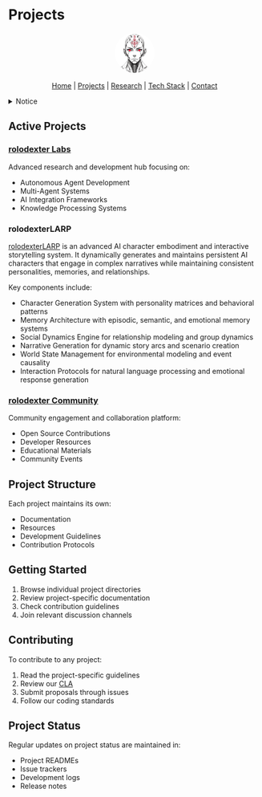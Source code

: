 # Projects

<p align="center">
  <a href="../README.md">
    <img src="../assets/images/rolodexter_logo.jpg" alt="rolodexter Logo" width="80px" style="border-radius: 50%;">
  </a>
</p>

<p align="center">
  <a href="../README.md">Home</a> | <a href="../projects/projects.md">Projects</a> | <a href="../research/research.md">Research</a> | <a href="../techstack/techstack.md">Tech Stack</a> | <a href="../contact.md">Contact</a>
</p>

<details>
<summary>Notice</summary>

This repository is protected by copyright and subject to usage restrictions. See the [Copyright Notice](../COPYRIGHT.md) for details.
</details>

## Active Projects

### [rolodexter Labs](./labs/README.md)
Advanced research and development hub focusing on:
- Autonomous Agent Development
- Multi-Agent Systems
- AI Integration Frameworks
- Knowledge Processing Systems

### rolodexterLARP

[rolodexterLARP](larp/README.md) is an advanced AI character embodiment and interactive storytelling system. It dynamically generates and maintains persistent AI characters that engage in complex narratives while maintaining consistent personalities, memories, and relationships.

Key components include:
- Character Generation System with personality matrices and behavioral patterns
- Memory Architecture with episodic, semantic, and emotional memory systems
- Social Dynamics Engine for relationship modeling and group dynamics
- Narrative Generation for dynamic story arcs and scenario creation
- World State Management for environmental modeling and event causality
- Interaction Protocols for natural language processing and emotional response generation

### [rolodexter Community](./community/README.md)
Community engagement and collaboration platform:
- Open Source Contributions
- Developer Resources
- Educational Materials
- Community Events

## Project Structure

Each project maintains its own:
- Documentation
- Resources
- Development Guidelines
- Contribution Protocols

## Getting Started

1. Browse individual project directories
2. Review project-specific documentation
3. Check contribution guidelines
4. Join relevant discussion channels

## Contributing

To contribute to any project:
1. Read the project-specific guidelines
2. Review our [CLA](../CLA.md)
3. Submit proposals through issues
4. Follow our coding standards

## Project Status

Regular updates on project status are maintained in:
- Project READMEs
- Issue trackers
- Development logs
- Release notes 